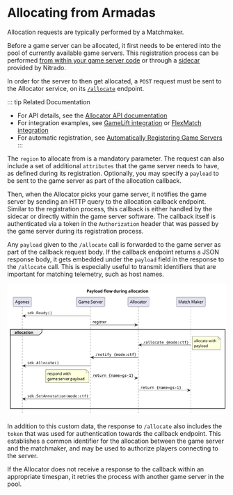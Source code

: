 # Allocating from Armadas

Allocation requests are typically performed by a Matchmaker.

Before a game server can be allocated, it first needs to be entered into the pool of currently available game servers.
This registration process can be performed [from within your game server code](manually-registering-game-servers.md) or through a [sidecar](automatically-registering-game-servers.md) provided by Nitrado.

In order for the server to then get allocated, a `POST` request must be sent to the Allocator service, on its
[`/allocate`](/api/multiplayer-servers/allocation-allocator.html#tag/Allocator) endpoint.

::: tip Related Documentation
- For API details, see the [Allocator API documentation](/api/multiplayer-servers/allocation-allocator)
- For integration examples, see [GameLift integration](integration-examples/gamelift) or [FlexMatch integration](integration-examples/flexmatch)
- For automatic registration, see [Automatically Registering Game Servers](automatically-registering-game-servers)
:::

The `region` to allocate from is a mandatory parameter. The request can also include a set of additional `attributes`
that the game server needs to have, as defined during its registration. Optionally, you may specify a `payload`
to be sent to the game server as part of the allocation callback.

Then, when the Allocator picks your game server, it notifies the game server by sending an HTTP query to the allocation callback
endpoint. Similar to the registration process, this callback is either handled by the sidecar or directly within the
game server software. The callback itself is authenticated via a token in the `Authorization` header that was passed by
the game server during its registration process.

Any `payload` given to the `/allocate` call is forwarded to the game server as part of the callback request body.
If the callback endpoint returns a JSON response body, it gets embedded under the `payload` field in the response
to the `/allocate` call. This is especially useful to transmit identifiers that are important for matching telemetry,
such as host names.

![request-payload.png "Payload flow during allocation"](images/allocating-from-armadas/request-payload.png)

In addition to this custom data, the response to `/allocate` also includes the `token` that was used for
authentication towards the callback endpoint. This establishes a common identifier for the allocation between the
game server and the matchmaker, and may be used to authorize players connecting to the server.

If the Allocator does not receive a response to the callback within an appropriate timespan, it retries the
process with another game server in the pool.
